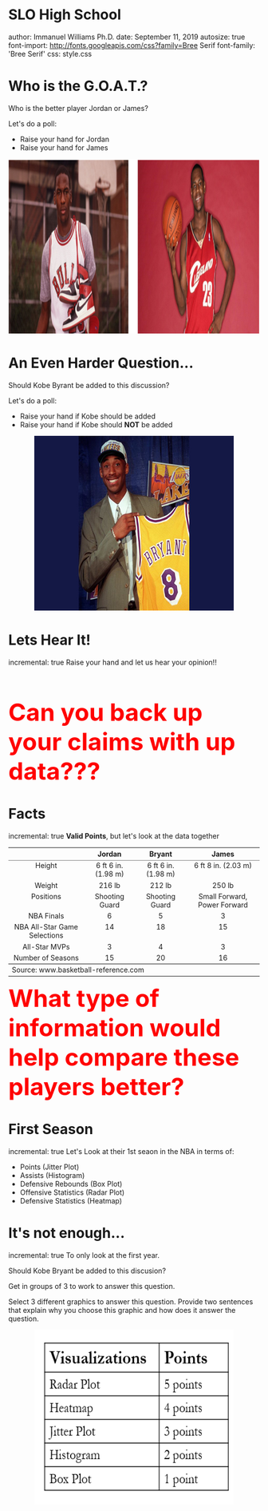 <style>
.footer {
    color: black;
    background: #E8E8E8;
    position: fixed;
    top: 90%;
    text-align:center;
    width:100%;
}
</style>

 


SLO High School 
========================================================
author: Immanuel Williams Ph.D.
date: September 11, 2019 
autosize: true
font-import: http://fonts.googleapis.com/css?family=Bree Serif
font-family: 'Bree Serif'
css: style.css

<!-- TO Change Fonts -->
<!-- https://fonts.google.com/ -->
Who is the G.O.A.T.?
========================================================
Who is the better player Jordan or James?

Let's do a poll:
- Raise your hand for Jordan
- Raise your hand for James 


<div align="center">
<img src="mj_lj.png" width=800 height=350>
</div>



An Even Harder Question...
========================================================
Should Kobe Byrant be added to this discussion?

Let's do a poll: 
- Raise your hand if Kobe should be added
- Raise your hand if Kobe should **NOT** be added

<div align="center">
<img src="kb_image.jpg" width=400 height=350>
</div>

Lets Hear It!
========================================================
incremental: true
Raise your hand and let us hear your opinion!!

<br />
<br />

<font size="15"><span style="font-weight:bold; color:red;">Can you back up your claims with up data???</span></font>


Facts
========================================================
incremental: true
**Valid Points**, but let's look at the data together 

 
<table class='gmisc_table' style='border-collapse: collapse; margin-top: 1em; margin-bottom: 1em;' >
<thead>
<tr>
<th style='border-bottom: 1px solid grey; border-top: 2px solid grey; text-align: center;'></th>
<th style='border-bottom: 1px solid grey; border-top: 2px solid grey; text-align: center;'>Jordan</th>
<th style='border-bottom: 1px solid grey; border-top: 2px solid grey; text-align: center;'>Bryant</th>
<th style='border-bottom: 1px solid grey; border-top: 2px solid grey; text-align: center;'>James</th>
</tr>
</thead>
<tbody>
<tr>
<td style='padding-left: .5em; padding-right:
                 .5em; align: left; vertical-align: top; text-align: center;'>Height</td>
<td style='padding-left: .5em; padding-right:
                 .5em; align: left; vertical-align: top; text-align: center;'>6 ft 6 in. (1.98 m)</td>
<td style='padding-left: .5em; padding-right:
                 .5em; align: left; vertical-align: top; text-align: center;'>6 ft 6 in. (1.98 m)</td>
<td style='padding-left: .5em; padding-right:
                 .5em; align: left; vertical-align: top; text-align: center;'>6 ft 8 in. (2.03 m)</td>
</tr>
<tr>
<td style='padding-left: .5em; padding-right:
                 .5em; align: left; vertical-align: top; text-align: center;'>Weight</td>
<td style='padding-left: .5em; padding-right:
                 .5em; align: left; vertical-align: top; text-align: center;'>216 lb</td>
<td style='padding-left: .5em; padding-right:
                 .5em; align: left; vertical-align: top; text-align: center;'>212 lb</td>
<td style='padding-left: .5em; padding-right:
                 .5em; align: left; vertical-align: top; text-align: center;'>250 lb</td>
</tr>
<tr>
<td style='padding-left: .5em; padding-right:
                 .5em; align: left; vertical-align: top; text-align: center;'>Positions</td>
<td style='padding-left: .5em; padding-right:
                 .5em; align: left; vertical-align: top; text-align: center;'>Shooting Guard</td>
<td style='padding-left: .5em; padding-right:
                 .5em; align: left; vertical-align: top; text-align: center;'>Shooting Guard</td>
<td style='padding-left: .5em; padding-right:
                 .5em; align: left; vertical-align: top; text-align: center;'>Small Forward, Power Forward</td>
</tr>
<tr>
<td style='padding-left: .5em; padding-right:
                 .5em; align: left; vertical-align: top; text-align: center;'>NBA Finals</td>
<td style='padding-left: .5em; padding-right:
                 .5em; align: left; vertical-align: top; text-align: center;'>6</td>
<td style='padding-left: .5em; padding-right:
                 .5em; align: left; vertical-align: top; text-align: center;'>5</td>
<td style='padding-left: .5em; padding-right:
                 .5em; align: left; vertical-align: top; text-align: center;'>3</td>
</tr>
<tr>
<td style='padding-left: .5em; padding-right:
                 .5em; align: left; vertical-align: top; text-align: center;'>NBA All-Star Game Selections</td>
<td style='padding-left: .5em; padding-right:
                 .5em; align: left; vertical-align: top; text-align: center;'>14</td>
<td style='padding-left: .5em; padding-right:
                 .5em; align: left; vertical-align: top; text-align: center;'>18</td>
<td style='padding-left: .5em; padding-right:
                 .5em; align: left; vertical-align: top; text-align: center;'>15</td>
</tr>
<tr>
<td style='padding-left: .5em; padding-right:
                 .5em; align: left; vertical-align: top; text-align: center;'>All-Star MVPs</td>
<td style='padding-left: .5em; padding-right:
                 .5em; align: left; vertical-align: top; text-align: center;'>3</td>
<td style='padding-left: .5em; padding-right:
                 .5em; align: left; vertical-align: top; text-align: center;'>4</td>
<td style='padding-left: .5em; padding-right:
                 .5em; align: left; vertical-align: top; text-align: center;'>3</td>
</tr>
<tr>
<td style='padding-left: .5em; padding-right:
                 .5em; align: left; vertical-align: top; border-bottom: 2px solid grey; text-align: center;'>Number of Seasons</td>
<td style='padding-left: .5em; padding-right:
                 .5em; align: left; vertical-align: top; border-bottom: 2px solid grey; text-align: center;'>15</td>
<td style='padding-left: .5em; padding-right:
                 .5em; align: left; vertical-align: top; border-bottom: 2px solid grey; text-align: center;'>20</td>
<td style='padding-left: .5em; padding-right:
                 .5em; align: left; vertical-align: top; border-bottom: 2px solid grey; text-align: center;'>16</td>
</tr>
</tbody>
<tr><td colspan='4' style='text-align: left;'>
Source:  www.basketball-reference.com</td></tr>
</table>


<font size="15"><span style="font-weight:bold; color:red;">What type 
of information would help compare these players better?</span></font>
<!-- Lets look at position, which position did each player play? -->
<!-- - MJ and KB played shooting guard  -->
<!-- LJ  played power forward  and small forward  -->
<!-- It is known that Kobe also played... -->
<!-- Shooting guard main responsibilities are to shoot and pass the ball -->
<!-- Power forward main responsibility it to rebound and .... -->
<!-- Small forward main responsibility is to... -->
<!-- Why do you mentioning there position is important? -->
<!-- What about the rings? Who had more championships? But Who appeared in more? -->
<!-- What about rookie of the year, who earned it? MJ and LJ but not Kobe -->
<!-- Lebron and Jordan but not Kobe. -->
<!-- There are alot of accolades here and in general but let's look at one more comparison ... -->
<!-- Let's look at the each players time line so that we get a better understanding of each player's brief history  -->


First Season 
========================================================
incremental: true
Let's Look at their 1st seaon in the NBA in terms of:
- Points (Jitter Plot)
- Assists (Histogram)
- Defensive Rebounds (Box Plot)
- Offensive Statistics (Radar Plot)
- Defensive Statistics (Heatmap)







It's not enough... 
========================================================
incremental: true
To only look at the first year.

Should Kobe Bryant be added to this discusion? 

Get in groups of 3 to work to answer this question.

Select 3 different graphics to answer this question. Provide
two sentences that explain why you choose this graphic and how
does it answer the question.

<div align="center">
<img src="viz_points.png" width=400 height=350>
</div>
